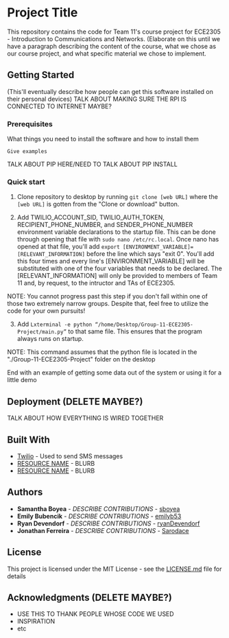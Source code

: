 # Project Title

This repository contains the code for Team 11's course project for ECE2305 - Introduction to Communications and Networks. (Elaborate on this until we have a paragraph describing the content of the course, what we chose as our course project, and what specific material we chose to implement. 

## Getting Started

(This'll eventually describe how people can get this software installed on their personal devices)
TALK ABOUT MAKING SURE THE RPI IS CONNECTED TO INTERNET MAYBE?

### Prerequisites

What things you need to install the software and how to install them

```
Give examples
```

TALK ABOUT PIP HERE/NEED TO TALK ABOUT PIP INSTALL

### Quick start 

1. Clone repository to desktop by running  ``` git clone [web URL] ``` where the ```[web URL]``` is gotten from the "Clone or download" button.


2. Add TWILIO_ACCOUNT_SID, TWILIO_AUTH_TOKEN, RECIPIENT_PHONE_NUMBER, and SENDER_PHONE_NUMBER environment variable declarations to the startup file. This can be done through opening that file with ```sudo nano /etc/rc.local```. Once nano has opened at that file, you'll add ``` export [ENVIRONMENT_VARIABLE]=[RELEVANT_INFORMATION] ``` before the line which says "exit 0". You'll add this four times and every line's [ENVIRONMENT_VARIABLE] will be substituted with one of the four variables that needs to be declared. The [RELEVANT_INFORMATION] will only be provided to members of Team 11 and, by request, to the intructor and TAs of ECE2305.

NOTE: You cannot progress past this step if you don't fall within one of those two extremely narrow groups. Despite that, feel free to utilize the code for your own pursuits!


3. Add ``` Lxterminal -e python “/home/Desktop/Group-11-ECE2305-Project/main.py” ``` to that same file. This ensures that the program always runs on startup.

NOTE: This command assumes that the python file is located in the "./Group-11-ECE2305-Project" folder on the desktop


End with an example of getting some data out of the system or using it for a little demo

## Deployment (DELETE MAYBE?)

TALK ABOUT HOW EVERYTHING IS WIRED TOGETHER

## Built With

* [Twilio](https://www.twilio.com/) - Used to send SMS messages
* [RESOURCE NAME](http://www.google.com) - BLURB
* [RESOURCE NAME](http://www.google.com) - BLURB

## Authors

* **Samantha Boyea** - *DESCRIBE CONTRIBUTIONS* - [sboyea](https://github.com/sboyea)
* **Emily Bubencik** - *DESCRIBE CONTRIBUTIONS* - [emilyb53](https://github.com/emilyb53)
* **Ryan Devendorf** - *DESCRIBE CONTRIBUTIONS* - [ryanDevendorf](https://github.com/ryanDevendorf)
* **Jonathan Ferreira** - *DESCRIBE CONTRIBUTIONS* - [Sarodace](https://github.com/Sarodace)

## License

This project is licensed under the MIT License - see the [LICENSE.md](LICENSE.md) file for details

## Acknowledgments (DELETE MAYBE?)

* USE THIS TO THANK PEOPLE WHOSE CODE WE USED
* INSPIRATION
* etc
